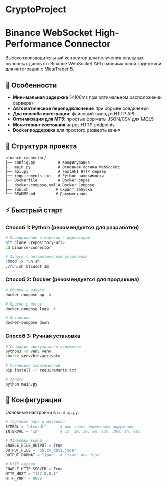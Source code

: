 # CryptoProject
# Binance WebSocket High-Performance Connector

Высокопроизводительный коннектор для получения реальных рыночных данных с Binance WebSocket API с минимальной задержкой для интеграции с MetaTrader 5.

## 🚀 Особенности

- **Минимальная задержка** (<100ms при оптимальном расположении сервера)
- **Автоматическое переподключение** при обрыве соединения
- **Два способа интеграции**: файловый вывод и HTTP API
- **Оптимизация для MT5**: простые форматы JSON/CSV для MQL5
- **Мониторинг состояния** через HTTP endpoints
- **Docker поддержка** для простого развертывания

## 📁 Структура проекта

```
binance-connector/
├── config.py          # Конфигурация
├── main.py            # Основная логика WebSocket
├── api.py             # FastAPI HTTP сервер
├── requirements.txt   # Python зависимости
├── Dockerfile         # Docker образ
├── docker-compose.yml # Docker Compose
├── run.sh            # Скрипт запуска
└── README.md         # Документация
```

## ⚡ Быстрый старт

### Способ 1: Python (рекомендуется для разработки)

```bash
# Клонирование и переход в директорию
git clone <repository-url>
cd binance-connector

# Запуск с автоматической установкой
chmod +x run.sh
./run.sh btcusdt 1m
```

### Способ 2: Docker (рекомендуется для продакшна)

```bash
# Сборка и запуск
docker-compose up -d

# Просмотр логов
docker-compose logs -f

# Остановка
docker-compose down
```

### Способ 3: Ручная установка

```bash
# Создание виртуального окружения
python3 -m venv venv
source venv/bin/activate

# Установка зависимостей
pip install -r requirements.txt

# Запуск
python main.py
```

## 🔧 Конфигурация

Основные настройки в `config.py`:

```python
# Торговая пара и интервал
SYMBOL = "btcusdt"      # или через переменную окружения
INTERVAL = "1m"         # 1s, 1m, 3m, 5m, 15m, 30m, 1h, etc.

# Файловый вывод
ENABLE_FILE_OUTPUT = True
OUTPUT_FILE = "ohlcv_data.json"
OUTPUT_FORMAT = "json"  # "json" или "csv"

# HTTP сервер
ENABLE_HTTP_SERVER = True
HTTP_HOST = "127.0.0.1"
HTTP_PORT = 8888

